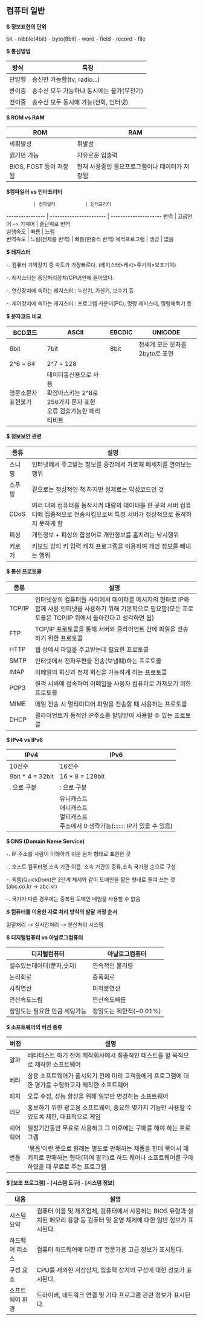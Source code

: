 ## 컴퓨터 일반

**$ 정보표현의 단위**  

bit - nibble(4bit) - byte(8bit) - word - field - record - file

  

**$ 통신방법**  

 방식   | 특징                                       
-|-
 단방향 | 송신만 가능함(tv, radio...)                
 반이중 | 송수신 모두 가능하나 동시에는 불가(무전기) 
 전이중 | 송수신 모두 동시에 가능(전화, 인터넷)      



**$ ROM vs RAM**

 ROM                    | RAM                                            
 -------------------------- | ---------------------------------------------- 
 비휘발성               | 휘발성                                         
 읽기만 가능            | 자유로운 입출력                                
 BIOS, POST 등이 저장됨 | 현재 사용중인 응요프로그램이나 데이터가 저장됨 



**$컴파일러 vs 인터프리터**

              | 컴파일러           | 인터프리터        
 ---------------- | ----------------------- | --------------------- 
 변역         | 고급언어 -> 기계어 | 줄단위로 번역     
 실행속도     | 빠름               | 느림              
 번역속도     | 느림(전체를 번역)  | 빠름(한줄씩 번역) 
 목적프로그램 | 생성               | 없음              



**$ 레지스터**

-. 컴퓨터 기억장치 중 속도가 가장빠르다. (레지스터>캐시>주기억>보조기억) 

-. 레지스터는 중앙처리장치(CPU)안에 들어있다. 

-. 연산장치에 속하는 레지스터  : 누산기, 가산기, 보수기 등 

-. 제어장치에 속하는 레지스터  : 프로그램 카운터(PC), 명령 레지스터, 명령해독기 등 



**$ 문자코드 비교**

 BCD코드             | ASCII                                                        | EBCDIC | UNICODE                       
 ----------------------- | ---------------------------------------------------------------- | ---------- | ----------------------------------- 
 6bit                | 7bit                                                         | 8bit   | 전세계 모든 문자를 2byte로 표현 
 2^6 = 64            | 2^7 = 128                                                    |                                     
 영문소문자 표현불가 | 데이터통신용으로 사용<br />확장아스키는 2^8로 256가지 문자 표현<br />오류 검출가능한 패리티비트 |        |                     



**$ 정보보안 관련**

 종류   | 설명                                                         
 ---------- | ---------------------------------------------------------------- 
 스니핑 | 인터넷에서 주고받는 정보를 중간에서 가로채 메세지를 열어보는 행위 
 스푸핑 | 겉으로는 정상적인 척 하지만 실제로는 악성코드인 것           
 DDoS   | 여러 대의 컴퓨터를 동작시켜 대량의 데이터를 한 곳의 서버 컴퓨터에 집중적으로 전송시킴으로써 특정 서버가 정상적으로 동작하지 못하게 함 
 피싱   | 개인정보 + 피싱의 합성어로 개인정보를 훔치려는 낚시행위      
 키로거 | 키보드 상의 키 입력 캐치 프로그램을 이용하여 개인 정보를 빼내는 행위 



**$ 통신 프로토콜**

 종류   | 설명                                                         
 ---------- | ---------------------------------------------------------------- 
 TCP/IP | 인터넷상의 컴퓨터들 사이에서 데이터를 메시지의 형태로 IP와 함께 사용 인터넷을 사용하기 위해 기본적으로 필요함(모든 프로토콜은 TCP/IP 위에서 돌아간다고 생각하면 됨) 
 FTP    | TCP/IP 프로토콜을 통해 서버와 클라이언트 간에 파일을 전송하기 위한 프로토콜 
 HTTP   | 웹 상에서 파일을 주고받는데 필요한 프로토콜                 
 SMTP   | 인터넷에서 전자우편을 전송(보낼때)하는 프로토콜              
 IMAP   | 이메일의 회신과 전체 회신을 가능하게 하는 프로토콜           
 POP3   | 원격 서버에 접속하여 이메일을 사용자 컴퓨터로 가져오기 위한 프로토콜 
 MIME   | 메일 전송 시 멀티미디어 파일을 전송할 때 사용하는 프로토콜   
 DHCP   | 클라이언트가 동적인 IP주소를 할당받아 사용할 수 있는 프로토콜 



**$ IPv4 vs IPv6**

 IPv4             | IPv6                                                         
 -------------------- | ---------------------------------------------------------------- 
 10진수           | 16진수                                                       
 8bit * 4 = 32bit | 16 * 8 = 128bit                                              
 . 으로 구분      | : 으로 구분                                                  
                  | 유니캐스트<br />애니캐스트<br />멀티캐스트<br />주소에서 0 생략가능(::::::: IP가 있을 수 있음) 



**$ DNS (Domain Name Service)**

-. IP 주소를 사람이 이해하기 쉬운 문자 형태로 표현한 것 

-. 호스트 컴퓨터명,소속 기관 이름. 소속 기관의 종류,소속 국가명 순으로 구성 

-. 퀵돔(QuickDom)은 2단계 체제와 같이 도메인을 짧은 형태로 줄여 쓰는 것(abc.co.kr -> abc.kr) 

-. 국가가 다른 경우에는 중복된 도메인 네임을 사용할 수 없음 



**$ 컴퓨터를 이용한 자료 처리 방식의 발달 과정 순서** 

일괄처리 -> 실시간처리 -> 분산처리 시스템 



**$ 디지털컴퓨터 vs 아날로그컴퓨터**

 디지털컴퓨터                  | 아날로그컴퓨터          
 --------------------------------- | --------------------------- 
 셀수있는데이터(문자,숫자)     | 연속적인 물리량         
 논리회로                      | 증폭회로                
 사칙연산                      | 미적분연산              
 연산속도느림                  | 연산속도빠름            
 정밀도는 필요한 만큼 세팅가능 | 정밀도는 제한적(~0.01%) 



**$ 소프트웨어의 버전 종류**

 버전     | 설명                                                         
 ------------ | ---------------------------------------------------------------- 
 알파     | 베타테스트 하기 전에 제작회사에서 최종적인 테스트를 할 목적으로 제작한 소프트웨어 
 베타     | 상용 소프트웨어가 출시되기 전에 미리 고객들에게 프로그램에 대한 평가를 수행하고자 제작한 소프트웨어 
 패치     | 오류 수정, 성능 향상을 위해 일부만 변경하는 소프트웨어       
 데모     | 홍보하기 위한 광고용 소프트웨어, 중요한 몇가지 기능만 사용할 수 있도록 제한, 대표적으로 게임 
 셰어웨어 | 일정기간동안 무료로 사용하고 그 이후에는 구매를 해야 하는 프로그램 
 번들     | '묶음'이란 뜻으로 원래는 별도로 판매하는 제품을 한데 묶어서 패키지로 판매하는 형태(끼여 팔기)로   하드 웨어나 소프트웨어를 구매하였을 때 무료로 주는 프로그램 



**$ [보조 프로그램] - [시스템 도구] - [시스템 정보]**

 내용 | 설명  
 ------------------- | ---------------------------------------------------------------- 
 시스템 요약     | 컴퓨터 이름 및 제조업체, 컴퓨터에서 사용하는 BIOS 유형과   설치된 메모리 용량 등 컴퓨터 및 운영 체제에 대한 일반 정보가 표시된다. 
 하드웨어 리소스 | 컴퓨터 하드웨어에 대한 IT 전문가용 고급 정보가 표시된다.     
 구성 요소       | CPU를 제외한 저장장치, 입출력 장치의 구성에 대한 정보가 표시된다. 
 소프트웨어 환경 | 드라이버, 네트워크 연결 및 기타 프로그램 관련 정보가 표시된다. 



